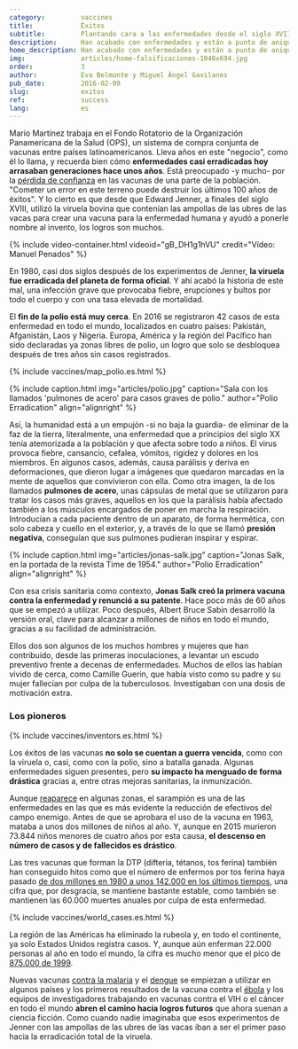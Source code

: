 ```yaml
---
category:         vaccines
title:            Éxitos
subtitle:         Plantando cara a las enfermedades desde el siglo XVIII
description:      Han acabado con enfermedades y están a punto de aniquilar otras. Repasamos los logros de las vacunas y sus protagonistas
home_description: Han acabado con enfermedades y están a punto de aniquilar otras. Repasamos los logros de las vacunas y sus protagonistas
img:              articles/home-falsificaciones-1040x694.jpg
order:            3
author:           Eva Belmonte y Miguel Ángel Gavilanes
pub_date:         2016-02-09
slug:             exitos
ref:              success
lang:             es
---
```


<div class="container page-content" markdown="1">
<div class="page-content-container" markdown="1">

Mario Martínez trabaja en el Fondo Rotatorio de la Organización Panamericana de la Salud (OPS), un sistema de compra conjunta de vacunas entre países latinoamericanos. Lleva años en este "negocio", como él lo llama, y recuerda bien cómo **enfermedades casi erradicadas hoy arrasaban generaciones hace unos años**. Está preocupado -y mucho- por la [pérdida de confianza](vaccines/antivacunas) en las vacunas de una parte de la población. "Cometer un error en este terreno puede destruir los últimos 100 años de éxitos". Y lo cierto es que desde que Edward Jenner, a finales del siglo XVIII, utilizó la viruela bovina que contenían las ampollas de las ubres de las vacas para crear una vacuna para la enfermedad humana y ayudó a ponerle nombre al invento, los logros son muchos. 

<div class="container-right">
{% include video-container.html videoid="gB_DH1g1hVU" credit="Vídeo: Manuel Penados" %}
</div>

En 1980, casi dos siglos después de los experimentos de Jenner, **la viruela fue erradicada del planeta de forma oficial**. Y ahí acabó la historia de este mal, una infección grave que provocaba fiebre, erupciones y bultos por todo el cuerpo y con una tasa elevada de mortalidad. 

El **fin de la polio está muy cerca**. En 2016 se registraron 42 casos de esta enfermedad en todo el mundo, localizados en cuatro países: Pakistán, Afganistán, Laos y Nigeria. Europa, América y la región del Pacífico han sido declaradas ya zonas libres de polio, un logro que solo se desbloquea después de tres años sin casos registrados. 

{% include vaccines/map_polio.es.html %}

{% include caption.html img="articles/polio.jpg" caption="Sala con los llamados 'pulmones de acero' para casos graves de polio." author="Polio Erradication" align="alignright" %}

Así, la humanidad está a un empujón -si no baja la guardia- de eliminar de la faz de la tierra, literalmente, una enfermedad que a principios del siglo XX tenía atemorizada a la población y que afecta sobre todo a niños. El virus provoca fiebre, cansancio, cefalea, vómitos, rigidez y dolores en los miembros. En algunos casos, además, causa parálisis y deriva en deformaciones, que dieron lugar a imágenes que quedaron marcadas en la mente de aquellos que convivieron con ella. Como otra imagen, la de los llamados **pulmones de acero**, unas cápsulas de metal que se utilizaron para tratar los casos más graves, aquellos en los que la parálisis había afectado también a los músculos encargados de poner en marcha la respiración. Introducían a cada paciente dentro de un aparato, de forma hermética, con solo cabeza y cuello en el exterior, y, a través de lo que se llamó **presión negativa**, conseguían que sus pulmones pudieran inspirar y espirar. 

{% include caption.html img="articles/jonas-salk.jpg" caption="Jonas Salk, en la portada de la revista Time de 1954." author="Polio Erradication" align="alignright" %}

Con esa crisis sanitaria como contexto, **Jonas Salk creó la primera vacuna contra la enfermedad y renunció a su patente**. Hace poco más de 60 años que se empezó a utilizar. Poco después, Albert Bruce Sabin desarrolló la versión oral, clave para alcanzar a millones de niños en todo el mundo, gracias a su facilidad de administración. 

Ellos dos son algunos de los muchos hombres y mujeres que han contribuido, desde las primeras inoculaciones, a levantar un escudo preventivo frente a decenas de enfermedades. Muchos de ellos las habían vivido de cerca, como Camille Guerin, que había visto como su padre y su mujer fallecían por culpa de la tuberculosos. Investigaban con una dosis de motivación extra.

<div style="clear: both"></div>

### Los pioneros

{% include vaccines/inventors.es.html %}

Los éxitos de las vacunas **no solo se cuentan a guerra vencida**, como con la viruela o, casi, como con la polio, sino a batalla ganada. Algunas enfermedades siguen presentes, pero **su impacto ha menguado de forma drástica** gracias a, entre otras mejoras sanitarias, la inmunización. 

Aunque [reaparece](vaccines/antivacunas) en algunas zonas, el sarampión es una de las enfermedades en las que es más evidente la reducción de efectivos del campo enemigo. Antes de que se aprobara el uso de la vacuna en 1963, mataba a unos dos millones de niños al año. Y, aunque en 2015 murieron 73.844 niños menores de cuatro años por esta causa, **el descenso en número de casos y de fallecidos es drástico**. 

Las tres vacunas que forman la DTP (difteria, tétanos, tos ferina) también han conseguido hitos como que el número de enfermos por tos ferina haya pasado [de dos millones en 1980 a unos 142.000 en los últimos tiempos](http://www.who.int/immunization/monitoring_surveillance/data/gs_gloprofile.pdf), una cifra que, por desgracia, se mantiene bastante estable, como también se mantienen las 60.000 muertes anuales por culpa de esta enfermedad. 

{% include vaccines/world_cases.es.html %}

La región de las Américas ha eliminado la rubeola y, en todo el continente, ya solo Estados Unidos registra casos. Y, aunque aún enferman 22.000 personas al año en todo el mundo, la cifra es mucho menor que el pico de [875.000 de 1999](http://www.who.int/immunization/monitoring_surveillance/data/gs_gloprofile.pdf). 

Nuevas vacunas [contra la malaria](http://www.who.int/immunization/research/development/malaria_vaccine_qa/en/) y el [dengue](http://www.who.int/immunization/research/development/dengue_q_and_a/en/) se empiezan a utilizar en algunos países y los primeros resultados de la vacuna contra el [ébola](http://www.who.int/mediacentre/news/releases/2016/ebola-vaccine-results/en/) y los equipos de investigadores trabajando en vacunas contra el VIH o el cáncer en todo el mundo **abren el camino hacia logros futuros** que ahora suenan a ciencia ficción. Como cuando nadie imaginaba que esos experimentos de Jenner con las ampollas de las ubres de las vacas iban a ser el primer paso hacia la erradicación total de la viruela.

</div>
</div>